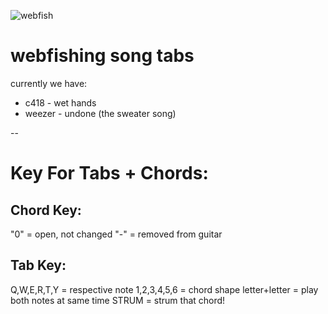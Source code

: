 ![webfish](https://webfishing.wiki.gg/images/e/e6/Site-logo.png)

# webfishing song tabs

currently we have:

- c418 - wet hands
- weezer - undone (the sweater song)

--

# Key For Tabs + Chords:
## Chord Key:

"0" = open, not changed
"-" = removed from guitar

## Tab Key:

Q,W,E,R,T,Y = respective note
1,2,3,4,5,6 = chord shape
letter+letter = play both notes at same time
STRUM = strum that chord!

